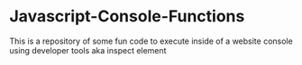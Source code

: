 # Javascript-Console-Functions
This is a repository of some fun code to execute inside of a website console using developer tools aka inspect element
